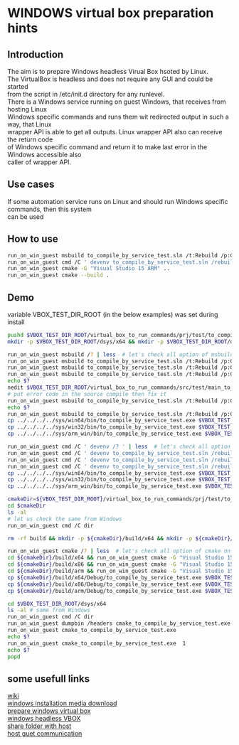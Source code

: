 # WINDOWS virtual box preparation hints  

## Introduction  

The aim is to prepare Windows headless Virual Box hsoted by Linux.  
The VirtualBox is headless and does not require any GUI and could be started  
from the script in /etc/init.d directory for any runlevel.  
There is a Windows service running on guest Windows, that receives from hosting Linux  
Windows specific commands and runs them wit redirected output in such a way, that Linux  
wrapper API is able to get all outputs. Linux wrapper API also can receive the return code  
of Windows specific command and return it to make last error in the Windows accessible also  
caller of wrapper API.  

## Use cases  

If some automation service runs on Linux and should run Windows specific commands, then this system  
can be used
  
## How to use  
```bash  
run_on_win_guest msbuild to_compile_by_service_test.sln /t:Rebuild /p:Configuration=Debug /p:Platform=x64  
run_on_win_guest cmd /C ' devenv to_compile_by_service_test.sln /rebuild "Debug|x64" '   
run_on_win_guest cmake -G "Visual Studio 15 ARM" ..  
run_on_win_guest cmake --build .  
```  

## Demo  
variable VBOX_TEST_DIR_ROOT (in the below examples) was set during install  
``` bash   
pushd $VBOX_TEST_DIR_ROOT/virtual_box_to_run_commands/prj/test/to_compile_by_service_test_vs  
mkdir -p $VBOX_TEST_DIR_ROOT/dsys/x64 && mkdir -p $VBOX_TEST_DIR_ROOT/dsys/x86 && mkdir -p $VBOX_TEST_DIR_ROOT/dsys/arm  

run_on_win_guest msbuild /? | less  # let's check all option of msbuild
run_on_win_guest msbuild to_compile_by_service_test.sln /t:Rebuild /p:Configuration=Debug /p:Platform=x64  
run_on_win_guest msbuild to_compile_by_service_test.sln /t:Rebuild /p:Configuration=Debug /p:Platform=x86  
run_on_win_guest msbuild to_compile_by_service_test.sln /t:Rebuild /p:Configuration=Debug /p:Platform=ARM  
echo $?  
nedit $VBOX_TEST_DIR_ROOT/virtual_box_to_run_commands/src/test/main_to_compile_by_service_test.cpp&  
# put error code in the source compile then fix it  
run_on_win_guest msbuild to_compile_by_service_test.sln /t:Rebuild /p:Configuration=Debug /p:Platform=ARM  
echo $?  
run_on_win_guest msbuild to_compile_by_service_test.sln /t:Rebuild /p:Configuration=Debug /p:Platform=ARM  
cp ../../../../sys/win64/bin/to_compile_by_service_test.exe $VBOX_TEST_DIR_ROOT/dsys/x64/msbuild_to_compile_by_service_test.exe
cp ../../../../sys/win32/bin/to_compile_by_service_test.exe $VBOX_TEST_DIR_ROOT/dsys/x86/msbuild_to_compile_by_service_test.exe
cp ../../../../sys/arm_win/bin/to_compile_by_service_test.exe $VBOX_TEST_DIR_ROOT/dsys/arm/msbuild_to_compile_by_service_test.exe

run_on_win_guest cmd /C ' devenv /? ' | less  # let's check all option of devenv
run_on_win_guest cmd /C ' devenv to_compile_by_service_test.sln /rebuild "Debug|x64" '   
run_on_win_guest cmd /C ' devenv to_compile_by_service_test.sln /rebuild "Debug|x86" '    
run_on_win_guest cmd /C ' devenv to_compile_by_service_test.sln /rebuild "Debug|ARM" ' 
cp ../../../../sys/win64/bin/to_compile_by_service_test.exe $VBOX_TEST_DIR_ROOT/dsys/x64/devenv_to_compile_by_service_test.exe  
cp ../../../../sys/win32/bin/to_compile_by_service_test.exe $VBOX_TEST_DIR_ROOT/dsys/x86/devenv_to_compile_by_service_test.exe  
cp ../../../../sys/arm_win/bin/to_compile_by_service_test.exe $VBOX_TEST_DIR_ROOT/dsys/arm/devenv_to_compile_by_service_test.exe   

cmakeDir=${VBOX_TEST_DIR_ROOT}/virtual_box_to_run_commands/prj/test/to_compile_by_service_test_cmake  
cd $cmakeDir  
ls -al  
# let us check the same from Windows  
run_on_win_guest cmd /C dir 

rm -rf build && mkdir -p ${cmakeDir}/build/x64 && mkdir -p ${cmakeDir}/build/x86 && mkdir -p ${cmakeDir}/build/arm

run_on_win_guest cmake /? | less  # let's check all option of cmake on windows  
cd ${cmakeDir}/build/x64 && run_on_win_guest cmake -G "Visual Studio 15 Win64" ../.. &&   run_on_win_guest cmake --build . --config Debug  
cd ${cmakeDir}/build/x86 && run_on_win_guest cmake -G "Visual Studio 15" ../.. &&   run_on_win_guest cmake --build . --config Debug  
cd ${cmakeDir}/build/arm && run_on_win_guest cmake -G "Visual Studio 15 ARM" ../.. && run_on_win_guest cmake --build . --config Debug  
cp ${cmakeDir}/build/x64/Debug/to_compile_by_service_test.exe $VBOX_TEST_DIR_ROOT/dsys/x64/cmake_to_compile_by_service_test.exe
cp ${cmakeDir}/build/x86/Debug/to_compile_by_service_test.exe $VBOX_TEST_DIR_ROOT/dsys/x86/cmake_to_compile_by_service_test.exe
cp ${cmakeDir}/build/arm/Debug/to_compile_by_service_test.exe $VBOX_TEST_DIR_ROOT/dsys/arm/cmake_to_compile_by_service_test.exe

cd $VBOX_TEST_DIR_ROOT/dsys/x64  
ls -al # same from Windows  
run_on_win_guest cmd /C dir  
run_on_win_guest dumpbin /headers cmake_to_compile_by_service_test.exe
run_on_win_guest cmake_to_compile_by_service_test.exe  
echo $?
run_on_win_guest cmake_to_compile_by_service_test.exe  1  
echo $?  
popd  
```  
  
## some usefull links  
[wiki](https://github.com/davitkalantaryan/virtual_box_to_run_commands/wiki)  
[windows installation media download](https://www.microsoft.com/en-us/software-download/windows10)  
[prepare windows virtual box](https://en.wikibooks.org/wiki/VirtualBox/Setting_up_a_Virtual_Machine/Windows)  
[windows headless VBOX](https://stackoverflow.com/questions/19017825/how-to-run-oracle-virtualbox-vbox-in-fully-background-microsoft-windows-wi)   
[share folder with host](https://help.ubuntu.com/community/VirtualBox/SharedFolders)  
[host guet communication](https://www.tecmint.com/network-between-guest-vm-and-host-virtualbox/)  
